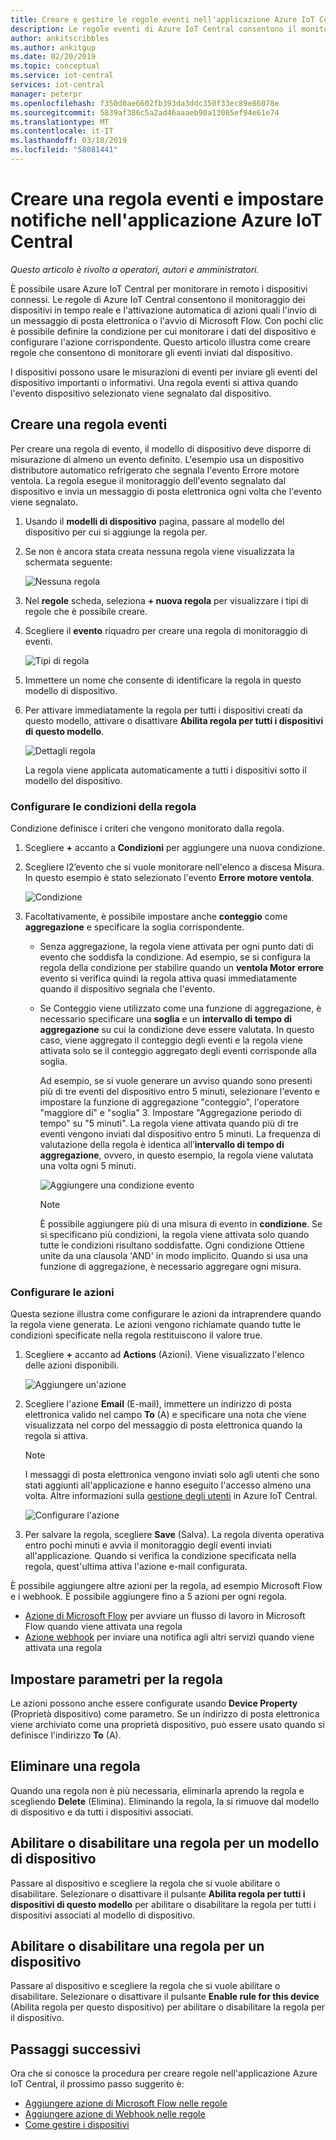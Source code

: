 ```yaml
---
title: Creare e gestire le regole eventi nell'applicazione Azure IoT Central | Microsoft Docs
description: Le regole eventi di Azure IoT Central consentono il monitoraggio dei dispositivi in tempo reale e l'attivazione automatica di azioni quali l'invio di un messaggio di posta elettronica quando la regola si attiva.
author: ankitscribbles
ms.author: ankitgup
ms.date: 02/20/2019
ms.topic: conceptual
ms.service: iot-central
services: iot-central
manager: peterpr
ms.openlocfilehash: f350d0ae6602fb393da3ddc350f33ec89e86078e
ms.sourcegitcommit: 5839af386c5a2ad46aaaeb90a13065ef94e61e74
ms.translationtype: MT
ms.contentlocale: it-IT
ms.lasthandoff: 03/18/2019
ms.locfileid: "58081441"
---
```

# <a name="create-an-event-rule-and-set-up-notifications-in-your-azure-iot-central-application"></a>Creare una regola eventi e impostare notifiche nell'applicazione Azure IoT Central

*Questo articolo è rivolto a operatori, autori e amministratori.*

È possibile usare Azure IoT Central per monitorare in remoto i dispositivi connessi. Le regole di Azure IoT Central consentono il monitoraggio dei dispositivi in tempo reale e l'attivazione automatica di azioni quali l'invio di un messaggio di posta elettronica o l'avvio di Microsoft Flow. Con pochi clic è possibile definire la condizione per cui monitorare i dati del dispositivo e configurare l'azione corrispondente. Questo articolo illustra come creare regole che consentono di monitorare gli eventi inviati dal dispositivo.

I dispositivi possono usare le misurazioni di eventi per inviare gli eventi del dispositivo importanti o informativi. Una regola eventi si attiva quando l'evento dispositivo selezionato viene segnalato dal dispositivo.

## <a name="create-an-event-rule"></a>Creare una regola eventi

Per creare una regola di evento, il modello di dispositivo deve disporre di misurazione di almeno un evento definito. L'esempio usa un dispositivo distributore automatico refrigerato che segnala l'evento Errore motore ventola. La regola esegue il monitoraggio dell'evento segnalato dal dispositivo e invia un messaggio di posta elettronica ogni volta che l'evento viene segnalato.

1. Usando il **modelli di dispositivo** pagina, passare al modello del dispositivo per cui si aggiunge la regola per.

1. Se non è ancora stata creata nessuna regola viene visualizzata la schermata seguente:

    ![Nessuna regola](media/howto-create-event-rules/Rules_Landing_Page.png)

1. Nel **regole** scheda, seleziona **+ nuova regola** per visualizzare i tipi di regole che è possibile creare.

1. Scegliere il **evento** riquadro per creare una regola di monitoraggio di eventi.

    ![Tipi di regola](media/howto-create-event-rules/Rule_Types.png)

1. Immettere un nome che consente di identificare la regola in questo modello di dispositivo.

1. Per attivare immediatamente la regola per tutti i dispositivi creati da questo modello, attivare o disattivare **Abilita regola per tutti i dispositivi di questo modello**.

    ![Dettagli regola](media/howto-create-event-rules/Rule_Detail.png)

    La regola viene applicata automaticamente a tutti i dispositivi sotto il modello del dispositivo.

### <a name="configure-the-rule-conditions"></a>Configurare le condizioni della regola

Condizione definisce i criteri che vengono monitorato dalla regola.

1. Scegliere **+** accanto a **Condizioni** per aggiungere una nuova condizione.

1. Scegliere l2’evento che si vuole monitorare nell'elenco a discesa Misura. In questo esempio è stato selezionato l'evento **Errore motore ventola**.

   ![Condizione](media/howto-create-event-rules/Condition_Filled_Out.png)

1. Facoltativamente, è possibile impostare anche **conteggio** come **aggregazione** e specificare la soglia corrispondente.

   - Senza aggregazione, la regola viene attivata per ogni punto dati di evento che soddisfa la condizione. Ad esempio, se si configura la regola della condizione per stabilire quando un **ventola Motor errore** evento si verifica quindi la regola attiva quasi immediatamente quando il dispositivo segnala che l'evento.
   - Se Conteggio viene utilizzato come una funzione di aggregazione, è necessario specificare una **soglia** e un **intervallo di tempo di aggregazione** su cui la condizione deve essere valutata. In questo caso, viene aggregato il conteggio degli eventi e la regola viene attivata solo se il conteggio aggregato degli eventi corrisponde alla soglia.

     Ad esempio, se si vuole generare un avviso quando sono presenti più di tre eventi del dispositivo entro 5 minuti, selezionare l'evento e impostare la funzione di aggregazione "conteggio", l'operatore "maggiore di" e "soglia" 3. Impostare "Aggregazione periodo di tempo" su "5 minuti". La regola viene attivata quando più di tre eventi vengono inviati dal dispositivo entro 5 minuti. La frequenza di valutazione della regola è identica all’**intervallo di tempo di aggregazione**, ovvero, in questo esempio, la regola viene valutata una volta ogni 5 minuti.

     ![Aggiungere una condizione evento](media/howto-create-event-rules/Aggregate_Condition_Filled_Out.png)

     >[!NOTE]
     >È possibile aggiungere più di una misura di evento in **condizione**. Se si specificano più condizioni, la regola viene attivata solo quando tutte le condizioni risultano soddisfatte. Ogni condizione Ottiene unite da una clausola 'AND' in modo implicito. Quando si usa una funzione di aggregazione, è necessario aggregare ogni misura.

### <a name="configure-actions"></a>Configurare le azioni

Questa sezione illustra come configurare le azioni da intraprendere quando la regola viene generata. Le azioni vengono richiamate quando tutte le condizioni specificate nella regola restituiscono il valore true.

1. Scegliere **+** accanto ad **Actions** (Azioni). Viene visualizzato l'elenco delle azioni disponibili.

    ![Aggiungere un'azione](media/howto-create-event-rules/Add_Action.png)

1. Scegliere l'azione **Email** (E-mail), immettere un indirizzo di posta elettronica valido nel campo **To** (A) e specificare una nota che viene visualizzata nel corpo del messaggio di posta elettronica quando la regola si attiva.

    > [!NOTE]
    > I messaggi di posta elettronica vengono inviati solo agli utenti che sono stati aggiunti all'applicazione e hanno eseguito l'accesso almeno una volta. Altre informazioni sulla [gestione degli utenti](howto-administer.md) in Azure IoT Central.

   ![Configurare l'azione](media/howto-create-event-rules/Configure_Action.png)

1. Per salvare la regola, scegliere **Save** (Salva). La regola diventa operativa entro pochi minuti e avvia il monitoraggio degli eventi inviati all'applicazione. Quando si verifica la condizione specificata nella regola, quest'ultima attiva l'azione e-mail configurata.

È possibile aggiungere altre azioni per la regola, ad esempio Microsoft Flow e i webhook. È possibile aggiungere fino a 5 azioni per ogni regola.

- [Azione di Microsoft Flow](howto-add-microsoft-flow.md) per avviare un flusso di lavoro in Microsoft Flow quando viene attivata una regola 
- [Azione webhook](howto-create-webhooks.md) per inviare una notifica agli altri servizi quando viene attivata una regola

## <a name="parameterize-the-rule"></a>Impostare parametri per la regola

Le azioni possono anche essere configurate usando **Device Property** (Proprietà dispositivo) come parametro. Se un indirizzo di posta elettronica viene archiviato come una proprietà dispositivo, può essere usato quando si definisce l'indirizzo **To** (A).

## <a name="delete-a-rule"></a>Eliminare una regola

Quando una regola non è più necessaria, eliminarla aprendo la regola e scegliendo **Delete** (Elimina). Eliminando la regola, la si rimuove dal modello di dispositivo e da tutti i dispositivi associati.

## <a name="enable-or-disable-a-rule-for-a-device-template"></a>Abilitare o disabilitare una regola per un modello di dispositivo

Passare al dispositivo e scegliere la regola che si vuole abilitare o disabilitare. Selezionare o disattivare il pulsante **Abilita regola per tutti i dispositivi di questo modello** per abilitare o disabilitare la regola per tutti i dispositivi associati al modello di dispositivo.

## <a name="enable-or-disable-a-rule-for-a-device"></a>Abilitare o disabilitare una regola per un dispositivo

Passare al dispositivo e scegliere la regola che si vuole abilitare o disabilitare. Selezionare o disattivare il pulsante **Enable rule for this device** (Abilita regola per questo dispositivo) per abilitare o disabilitare la regola per il dispositivo.

## <a name="next-steps"></a>Passaggi successivi

Ora che si conosce la procedura per creare regole nell'applicazione Azure IoT Central, il prossimo passo suggerito è:

- [Aggiungere azione di Microsoft Flow nelle regole](howto-add-microsoft-flow.md)
- [Aggiungere azione di Webhook nelle regole](howto-create-webhooks.md)
- [Come gestire i dispositivi](howto-manage-devices.md)
